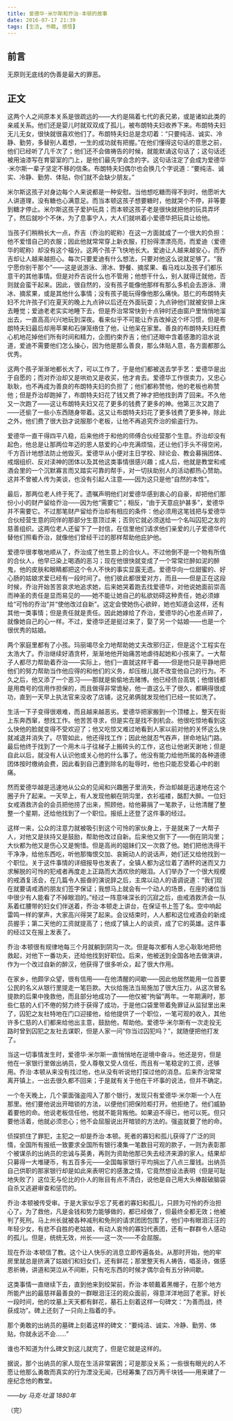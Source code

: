 ```yaml
---
title: 爱德华·米尔斯和乔治·本顿的故事
date: 2016-07-17 21:39
tags: [生活, 书籍, 感悟]
---
```

## 前言无原则无底线的伪善是最大的罪恶。<!--more-->## 正文这两个人之间原本关系是很疏远的——大约是隔着七代的表兄弟，或是诸如此类的亲戚关系。他们还是婴儿时就双双成了孤儿，被布朗特夫妇收养下来。布朗特夫妇无儿无女，很快就很喜欢他们了。布朗特夫妇总是念叨着：“只要纯洁、诚实、冷静、勤劳，多替别人着想，一生的成功就有把握。”在他们懂得这句话的意思之前，他们已经听了几千次了；他们还不会做祷告的时候，就能默诵这句话了；这句话还被用油漆写在育婴室的门上，是他们最先学会念的字。这句话注定了会成为爱德华·米尔斯一辈子坚定不移的信条。布朗特夫妇偶尔也会换几个字说道：“要纯洁、诚实、冷静、勤劳、体贴，你们就不会缺少朋友。”米尔斯这孩子对身边每个人来说都是一种安慰。当他想吃糖而得不到时，他愿听大人讲道理，没有糖也心满意足。而当本顿这孩子想要糖时，他就哭个不停，非等要到糖才停止。米尔斯这孩子爱护玩具；而本顿这孩子老是很快就把他的玩具弄坏了，然后就吵个不休，为了息事宁人，大人们就哄着小爱德华把玩具让给他。当孩子们稍稍长大一点，乔吉（乔治的昵称）在这一方面就成了一个很大的负担：他不爱惜自己的衣服；因此他就常常穿上新衣服，打扮得漂漂亮亮，而爱迪（爱德华的昵称）却没有这个福分。这两个孩子飞快地长大。爱迪让人越来越安心，而乔吉却让人越来越担心。每次只要爱迪有什么想法，只要对他这么说就足够了。“我宁愿你别干那个”——这是说游泳、滑冰、野餐、摘浆果、看马戏以及孩子们都乐意干的其他事情。但是对乔吉说什么也不管用；他想干什么，别人就得迁就他，否则就会蛮干起来。因此，很自然的，没有孩子能像他那样有那么多机会去游泳、滑冰、摘浆果，或是其他什么事情；没有孩子能玩得像他那么痛快。慈仁的布朗特夫妇不允许孩子们在夏天的晚上九点钟以后还在外面玩耍；九点钟他们就被安排上床去睡觉；爱迪老老实实地睡下去，但是乔治常常快到十点钟时还由窗户里悄悄地溜出去，一直高高兴兴地玩到深夜。看来似乎不可能让乔吉改掉这个坏习惯，但是布朗特夫妇最后却用苹果和石弹笼络住了他，让他呆在家里。善良的布朗特夫妇枉费心机地花掉他们所有时间和精力，企图约束乔吉；他们还眼中含着感激的泪水说道，爱迪不需要他们怎么操心，因为他是那么善良，那么体贴人意，各方面都那么优秀。这两个孩子渐渐地都长大了，可以工作了，于是他们都被送去学手艺：爱德华是出于自愿的；而对乔治却又是哄劝又是收买，他才肯去。爱德华工作很卖力，又忠心耿耿，也不再成为善良的布朗特夫妇的负担了；他们都称赞他，他的老板也称赞他；但是乔治却跑掉了，布朗特夫妇花了钱又费了神才把他找到弄了回来。不久他又一次跑了——这让布朗特夫妇又花了更多的钱费了更多的神。他第三次又跑了——还偷了一些小东西随身带着。这又让布朗特夫妇花了更多钱费了更多神，除此之外，他们费了很大劲才说服那个老板，让他不再追究乔治的偷盗行为。爱德华一直干得四平八稳，后来他终于和他的师傅合伙经营那个生意。乔治却没有起色，他总是让那两位年迈的恩人慈爱的心中充满烦恼，还让他们手头不得空闲，千方百计地想法防止他毁灭。爱德华从小便对主日学校、辩论会、教会募捐团体、戒烟组织、反对渎神的团体以及其他这类事情很感兴趣；成人后，他就是教堂和戒酒会里的一个沉默寡言而又踏实可靠的帮手，对一切扶助别人的活动都热心赞助。这并不曾被人传为美谈，也没有引起人注意——因为这只是他“自然的本性”。最后，那两位老人终于死了。遗嘱声明他们对爱德华感到衷心的自豪，却把他们那份小小的财产留给乔治——因为他“需要它”；相反，“由于天意庇护甚多”，爱德华并不需要它。不过那笔财产留给乔治却有相应的条件：他必须用这笔钱把与爱德华合伙经营生意的同伴的那部分生意顶过来；否则它就必须送给一个名叫囚犯之友的慈善组织。这两位老人还留下了一封信，在信里他们请求他们亲爱的儿子爱德华代替他们照看乔治，就像他们曾经干过的那样帮助他庇护他。爱德华很孝敬地顺从了，乔治成了他生意上的合伙人。不过他倒不是一个物有所值的合伙人，他早已染上喝酒的恶习；现在他很快就变成了一个常常烂醉如泥的醉鬼，他的皮肤和眼睛都把这个令人不快的事实显露无遗。爱德华向一位甜蜜的、好心肠的姑娘求爱已经有一段时间了。他们彼此都很爱对方，而且——但是正在这段时候，乔治开始苦苦哀求地追求她，后来她哭着跑去找爱德华，对他说她面前崇高而神圣的责任是显而易见的——她不能让她自己的私欲妨碍这种责任，她必须嫁给“可怜的乔治”并“使他改过自新”。这定会使她伤心欲碎，她也知道会这样，还有其他一类事情；但是责任就是责任。因此她嫁给了乔治，爱德华的心也差点碎了，就像她自己的心一样。不过，爱德华还是挺过来了，娶了另一个姑娘——也是一个很优秀的姑娘。两个家庭里都有了小孩。玛丽竭尽全力地帮助她丈夫改邪归正，但是这个工程实在太浩大了。乔治继续好酒贪杯，渐渐地他开始痛苦地虐待起她和小孩来了。一大帮子人都尽力帮助着乔治——实际上，他们一直就这样干着——但是他只是平静地把他们的努力帮助当作他应得的和他们的义务，却压根儿就不改变他自己的行为。不久之后，他又添了一个恶习——那就是偷偷地去赌博。他已经债台高筑；他借钱都是用商号的信用作担保的，而且做得非常诡秘，他一直这么干了很久，都瞒得很成功，直到一天早上执法官来没收了店铺，这兄弟俩就发现他们已经一贫如洗了。生活一下子变得很艰难，而且越来越恶劣。爱德华把家搬到一个顶楼上，整天在街上东奔西窜，想找工作。他苦苦寻求，但是实在是找不到机会。他很吃惊地看到这么快他的脸就变得不受欢迎了；他又吃惊又难过地看到人家以前对他的关怀这么快就减退并消失了。尽管如此，他还得找工作；因此他就忍气吞声，拼命地钻门路。最后他终于找到了一个用木斗子往梯子上搬砖头的工作，这也让他谢天谢地；但是自此以后，就没有人认识他或关心他的什么事了。他没有能力给他所属的各种道德团体按时缴纳会费，因此看到自己遭到除名的耻辱时，他也只能忍受着心中的剧痛。然而爱德华越是迅速地从公众的见闻和兴趣圈子里消失，乔治却越是迅速地在这个圈子升了起来。一天早上，有人发现他躺在阴沟里，衣衫褴褛，酩酊大醉。一位妇女戒酒救济会的会员把他捞了出来，照顾他，给他募捐了一笔款子，让他清醒了整整一个星期，还给他找到了一个职位。报纸上还登了这件事的经过。这样一来，公众的注意力就被吸引到这个可怜的家伙身上，于是就来了一大帮子人，对他又是扶持又是鼓励，帮助他改过自新。后来他又倒下了——倒在阴沟里；大伙都为他又是伤心又是惋惜。但是高尚的姐妹们又一次救了他。她们把他洗得干干净净，给他东西吃，听他那悔恨交加、哀婉动人的说话声，她们还又给他找到一个职位。关于这件事情的详细报导也发表了，全镇人都为这位着了酒杯的迷而又力求解脱的可怜的犯戒者再度走上正路而大洒欢欣的眼泪。人们举办了一个很大规模的戒酒复活会，在几篇令人振奋的演说辞之后，主席以动人的语调说道：“我们现在就要请戒酒的朋友们签字保证；我想马上就会有一个动人的场景，在座的诸位当中很少有人能看了不掉眼泪的。”经过一阵意味深长的沉寂之后，由戒酒救济会一队系着红腰带的妇女们伴送着，乔治·本顿走上讲台，在保证书上签了名。空中响起雷鸣一样的掌声，大家高兴得哭了起来。会议结束时，人人都和这位戒酒会的新成员握手；第二天他的工资就提高了；他成了镇上人的谈资，成了它的英雄。这件事的经过又在报上发表了。乔治·本顿很有规律地每三个月就躺到阴沟一次。但是每次都有人忠心耿耿地把他救起，对他下一番功夫，还给他找到好职位。后来，他被送到全国各地去做演讲，作为一个改过自新的醉汉，他获得了很多听众，起了很大作用。在家乡，他颇孚众望，很有信用——在他清醒的间歇——因此他居然能用一位首要公民的名义从银行里提走一笔巨款。大伙给施法当局施加了很大压力，从这次冒名提款的后果中挽救他，而且部分地成功了——他仅被“拘留”两年。一年期满时，那些仁慈的人们不倦的努力终于获得了成功，于是他口袋里带着免罪证从监狱里出来了，囚犯之友社特地在门口迎接他，给他提供了一个职位，一笔可观的收入，其他许多仁慈的人们都来给他出主意，鼓励他，帮助他。爱德华·米尔斯有一次走投无路时曾到囚犯之友社去谋职，但是人家一问“你当过囚犯吗？”，就随便把他打发了。当这一切事情发生时，爱德华·米尔斯一直悄悄地在逆境中奋斗。他还是穷，但是他在一家银行里做出纳员，受人尊敬又受人信任，而且有一笔稳定的工资，还够用。乔治·本顿从来没有找过他，也从没有听说他打探过他的消息。后来乔治常常离开镇上，一出去很久都不回来；于是就有关于他在干坏事的说法，但并不确定。一个冬天晚上，几个蒙面强盗闯入了那个银行，发现只有爱德华·米尔斯一个人在那里。他们要他说出开暗锁的方法，以便他们把保险柜打开。他拒绝了。他们威胁着要他的命。他说老板信任他，他就不能背叛他。如果迫不得已，他可以死。但只要他活着，他就必须忠心；他不会屈服说出开暗锁的方法的。强盗就要了他的命。侦探抓住了罪犯，主犯之一却是乔治·本顿。死者的寡妇和孤儿获得了广泛的同情，全国所有报纸一致要求全国所有银行凑集一笔数目可观的款子，一则为表彰那个被谋杀的出纳员的忠诚与英勇，再则为资助他那已失去经济来源的家人。结果却只募得一大堆硬币，有五百多元——全国每家银行平均捐出了八点三厘钱。出纳员自己供职的那家银行却是如此来表明它的感激之情，它竟然想设法表明（但是可耻地失败了）这位无与伦比的仆人的账目有点不清白，说他是自己用大头棒敲破脑袋自杀又逃避审查和惩罚的。乔治·本顿被传受审。于是大家似乎忘了死者的寡妇和孤儿，只顾为可怜的乔治担心了。为了救他，凡是金钱和势力能够做的，都已经做了，但最终全都无效；他被判了死刑。马上州长就被各种减刑和免刑的请求团团包围了，他们中有眼泪汪汪的年轻少女，有悲不自胜的老姑娘，有动人哀怜的寡妇代表团，还有一群群令人感动的孤儿。但是，统统无效，州长——这一次——不会屈服。现在乔治·本顿信了教。这个让人快乐的消息立即传遍各处。从那时开始，他的牢房里就总是挤满了姑娘们和妇女们，还有鲜花；那里整天有人祷告，唱圣诗，做感恩祈祷，讲道和哭泣从不间断，只有吃东西的时候才偶尔会有五分钟间歇。这类事情一直继续下去，直到他来到绞架前，乔治·本顿戴着黑帽子，在那个地方所能产出的最慈祥最善良的一群眼泪汪汪的观众面前，得意洋洋地回了老家。好长一段时间，他的坟墓上天天都有鲜花，墓石上刻着这样一句碑文：“为善而战，终获成功”。碑上还刻了一只向上指着的手。那个勇敢的出纳员的墓碑上刻着这样的碑文：“要纯洁、诚实、冷静、勤劳、体贴，你就永远不会……”谁也不知道为什么碑文到这儿就完了，但是它就是这样的。据说，那个出纳员的家人现在生活非常窘困；可是那没关系；一些很有眼光的人不愿让他那么勇敢而真实的行为湮没无闻，已经筹集了四万两千块钱——用来建了一座纪念他的教堂。*——by 马克·吐温 1880年*（完）
